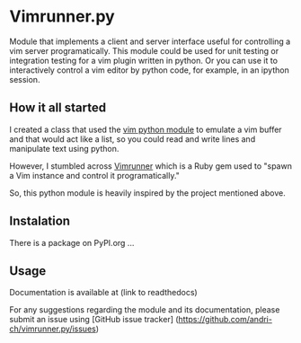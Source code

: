 # Vimrunner.py
Module that implements a client and server interface useful for controlling a 
vim server programatically. This module could be used for unit testing or 
integration testing for a vim plugin written in python. Or you can use it to 
interactively control a vim editor by python code, for example, in an ipython 
session.

## How it all started
I created a class that used the [vim python module](http://vimdoc.sourceforge.net/htmldoc/if_pyth.html#python-vim)
to emulate a vim buffer and that would act like a list, so you could read and 
write lines and manipulate text using python.

However, I stumbled across [Vimrunner](https://github.com/AndrewRadev/vimrunner)
which is a Ruby gem used to "spawn a Vim instance and control it 
programatically."

So, this python module is heavily inspired by the project mentioned above. 

## Instalation
There is a package on PyPI.org ...

## Usage
Documentation is available at (link to readthedocs)

For any suggestions regarding the module and its documentation, please submit 
an issue using [GitHub issue tracker]
(https://github.com/andri-ch/vimrunner.py/issues) 

